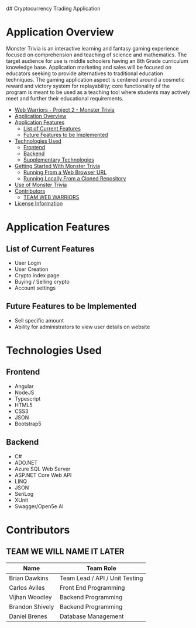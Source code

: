 d# Cryptocurrency Trading Application

# Application Overview
Monster Trivia is an interactive learning and fantasy gaming experience focused on comprehension and teaching of science and mathematics. The target audience for use is middle schoolers having an 8th Grade curriculum knowledge base. Application marketing and sales will be focused on educators seeking to provide alternatives to traditional education techniques. The gaming application aspect is centered around a cosmetic reward and victory system for replayability; core functionality of the program is meant to be used as a teaching tool where students may actively meet and further their educational requirements.

- [Web Warriors - Project 2 - Monster Trivia](#web-warriors---project-2---monster-trivia)
- [Application Overview](#application-overview)
- [Application Features](#application-features)
  * [List of Current Features](#list-of-current-features)
  * [Future Features to be Implemented](#future-features-to-be-implemented)
- [Technologies Used](#technologies-used)
  * [Frontend](#frontend)
  * [Backend](#backend)
  * [Supplementary Technologies](#supplementary-technologies)
- [Getting Started With Monster Trivia](#getting-started-with-monster-trivia)
  * [Running From a Web Browser URL](#running-from-a-web-browser-url)
  * [Running Locally From a Cloned Repository](#running-locally-from-a-cloned-repository)
- [Use of Monster Trivia](#use-of-monster-trivia)
- [Contributors](#contributors)
  * [TEAM WEB WARRIORS](#team-web-warriors)
- [License Information](#license-information)



# Application Features
## List of Current Features
- User Login
- User Creation
- Crypto index page
- Buying / Selling crypto
- Account settings
## Future Features to be Implemented
- Sell specific amount
- Ability for administrators to view user details on website

# Technologies Used
## Frontend
- Angular
- NodeJS
- Typescript
- HTML5
- CSS3
- JSON
- Bootstrap5

## Backend
- C#
- ADO.NET
- Azure SQL Web Server
- ASP.NET Core Web API
- LINQ
- JSON
- SeriLog
- XUnit
- Swagger/Open5e AI

# Contributors
## TEAM WE WILL NAME IT LATER

Name | Team Role
--   | ----
Brian Dawkins     |    Team Lead / API / Unit Testing
Carlos Aviles     |    Front End Programming
Vijhan Woodley    |    Backend Programming
Brandon Shively   |    Backend Programming
Daniel Brenes     |    Database Management
